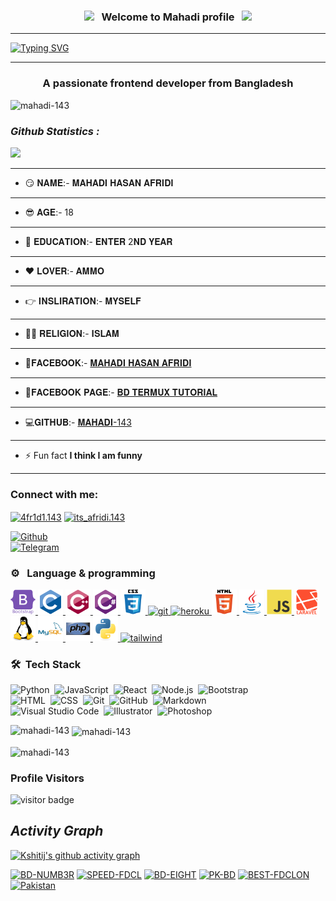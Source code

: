 <h3 align="center">
  <img src="https://emoji.discord.st/emojis/768b108d-274f-4f44-a634-8477b16efce7.gif" width="25">
  &nbsp; Welcome to Mahadi profile &nbsp;
  <img src="https://emoji.discord.st/emojis/768b108d-274f-4f44-a634-8477b16efce7.gif" width="25">
</h3>

___

[![Typing SVG](https://readme-typing-svg.herokuapp.com?color=%23F70B10&size=27&lines=I+am+Mahadi+Hasan+Afridi;+It's+Not+A+Just+Name+Bro;It's+A+Brand;Thank+You+Everyone+LvuAll)](https://git.io/typing-svg)

</p>

___

<h3 align="center">A passionate frontend developer from Bangladesh</h3>

<p align="left"> <img src="https://komarev.com/ghpvc/?username=mahadi-143&label=Profile%20views&color=eb4d3d&style=flat-square" alt="mahadi-143" /> </p>
</i></b></h3>

<h3><b><i> Github Statistics :

</i></b></h3>
<a href="https://github.com/MAHADI-143"><img width=550 src="https://github-profile-trophy.vercel.app/?username=MAHADI-143&row=2&column=3 noframe=true&title=Followers,Stars,Commit,Repository,Issues, PullRequest"/></a>
___
- 😏 𝐍𝐀𝐌𝐄:- 𝐌𝐀𝐇𝐀𝐃𝐈 𝐇𝐀𝐒𝐀𝐍 𝐀𝐅𝐑𝐈𝐃𝐈
___
- 😎 𝐀𝐆𝐄:- 18
___
- 📕 𝐄𝐃𝐔𝐂𝐀𝐓𝐈𝐎𝐍:- 𝐄𝐍𝐓𝐄𝐑 2𝐍𝐃 𝐘𝐄𝐀𝐑
___

- ❤ 𝐋𝐎𝐕𝐄𝐑:- 𝐀𝐌𝐌𝐎
___

- 👉 𝐈𝐍𝐒𝐋𝐈𝐑𝐀𝐓𝐈𝐎𝐍:- 𝐌𝐘𝐒𝐄𝐋𝐅
___

- 🤲🏻 𝐑𝐄𝐋𝐈𝐆𝐈𝐎𝐍:- 𝐈𝐒𝐋𝐀𝐌
___
- 📱𝐅𝐀𝐂𝐄𝐁𝐎𝐎𝐊:- [𝐌𝐀𝐇𝐀𝐃𝐈 𝐇𝐀𝐒𝐀𝐍 𝐀𝐅𝐑𝐈𝐃𝐈](https://www.facebook.com/4FR1D1.143)
___
- 📱𝐅𝐀𝐂𝐄𝐁𝐎𝐎𝐊 𝐏𝐀𝐆𝐄:- [𝐁𝐃 𝐓𝐄𝐑𝐌𝐔𝐗 𝐓𝐔𝐓𝐎𝐑𝐈𝐀𝐋](https://www.facebook.com/BD-Termux-Tutorialシ-100443515499094/)
___
- 💻𝐆𝐈𝐓𝐇𝐔𝐁:- [𝐌𝐀𝐇𝐀𝐃𝐈-143](https://github.com/MAHADI-143)
___
- ⚡ Fun fact **I think I am funny**
___
<h3 align="left">Connect with me:</h3>
<p align="left">
<a href="https://fb.com/4fr1d1.143" target="blank"><img align="center" src="https://raw.githubusercontent.com/rahuldkjain/github-profile-readme-generator/master/src/images/icons/Social/facebook.svg" alt="4fr1d1.143" height="30" width="40" /></a>
<a href="https://instagram.com/its_afridi.143" target="blank"><img align="center" src="https://raw.githubusercontent.com/rahuldkjain/github-profile-readme-generator/master/src/images/icons/Social/instagram.svg" alt="its_afridi.143" height="30" width="40" /></a>

[![Github](https://img.shields.io/badge/Github-MAHADI-143dimgray?style=flat-square&logo=github)](https://github.com/MAHADI-143/)<br>[![Telegram](https://img.shields.io/badge/Telegram-MAHADI-blue?style=flat-square&logo=telegram)](https://t.me/Mahadi_Hasan_Afridi)<br>

### ⚙️ &nbsp; Language & programming

<p align="left"> <a href="https://getbootstrap.com" target="_blank"> <img src="https://raw.githubusercontent.com/devicons/devicon/master/icons/bootstrap/bootstrap-plain-wordmark.svg" alt="bootstrap" width="40" height="40"/> </a> <a href="https://www.cprogramming.com/" target="_blank"> <img src="https://raw.githubusercontent.com/devicons/devicon/master/icons/c/c-original.svg" alt="c" width="40" height="40"/> </a> <a href="https://www.w3schools.com/cpp/" target="_blank"> <img src="https://raw.githubusercontent.com/devicons/devicon/master/icons/cplusplus/cplusplus-original.svg" alt="cplusplus" width="40" height="40"/> </a> <a href="https://www.w3schools.com/cs/" target="_blank"> <img src="https://raw.githubusercontent.com/devicons/devicon/master/icons/csharp/csharp-original.svg" alt="csharp" width="40" height="40"/> </a> <a href="https://www.w3schools.com/css/" target="_blank"> <img src="https://raw.githubusercontent.com/devicons/devicon/master/icons/css3/css3-original-wordmark.svg" alt="css3" width="40" height="40"/> </a> <a href="https://git-scm.com/" target="_blank"> <img src="https://www.vectorlogo.zone/logos/git-scm/git-scm-icon.svg" alt="git" width="40" height="40"/> </a> <a href="https://heroku.com" target="_blank"> <img src="https://www.vectorlogo.zone/logos/heroku/heroku-icon.svg" alt="heroku" width="40" height="40"/> </a> <a href="https://www.w3.org/html/" target="_blank"> <img src="https://raw.githubusercontent.com/devicons/devicon/master/icons/html5/html5-original-wordmark.svg" alt="html5" width="40" height="40"/> </a> <a href="https://www.java.com" target="_blank"> <img src="https://raw.githubusercontent.com/devicons/devicon/master/icons/java/java-original.svg" alt="java" width="40" height="40"/> </a> <a href="https://developer.mozilla.org/en-US/docs/Web/JavaScript" target="_blank"> <img src="https://raw.githubusercontent.com/devicons/devicon/master/icons/javascript/javascript-original.svg" alt="javascript" width="40" height="40"/> </a> <a href="https://laravel.com/" target="_blank"> <img src="https://raw.githubusercontent.com/devicons/devicon/master/icons/laravel/laravel-plain-wordmark.svg" alt="laravel" width="40" height="40"/> </a> <a href="https://www.linux.org/" target="_blank"> <img src="https://raw.githubusercontent.com/devicons/devicon/master/icons/linux/linux-original.svg" alt="linux" width="40" height="40"/> </a> <a href="https://www.mysql.com/" target="_blank"> <img src="https://raw.githubusercontent.com/devicons/devicon/master/icons/mysql/mysql-original-wordmark.svg" alt="mysql" width="40" height="40"/> </a> <a href="https://www.php.net" target="_blank"> <img src="https://raw.githubusercontent.com/devicons/devicon/master/icons/php/php-original.svg" alt="php" width="40" height="40"/> </a> <a href="https://www.python.org" target="_blank"> <img src="https://raw.githubusercontent.com/devicons/devicon/master/icons/python/python-original.svg" alt="python" width="40" height="40"/> </a> <a href="https://tailwindcss.com/" target="_blank"> <img src="https://www.vectorlogo.zone/logos/tailwindcss/tailwindcss-icon.svg" alt="tailwind" width="40" height="40"/> </a> </p>

### 🛠 &nbsp;Tech Stack

![Python](https://img.shields.io/badge/-Python-05122A?style=flat&logo=python)&nbsp;
![JavaScript](https://img.shields.io/badge/-JavaScript-05122A?style=flat&logo=javascript)&nbsp;
![React](https://img.shields.io/badge/-React-05122A?style=flat&logo=react)&nbsp;
![Node.js](https://img.shields.io/badge/-Node.js-05122A?style=flat&logo=node.js)&nbsp;
![Bootstrap](https://img.shields.io/badge/-Bootstrap-05122A?style=flat&logo=bootstrap&logoColor=563D7C)\
![HTML](https://img.shields.io/badge/-HTML-05122A?style=flat&logo=HTML5)&nbsp;
![CSS](https://img.shields.io/badge/-CSS-05122A?style=flat&logo=CSS3&logoColor=1572B6)&nbsp;
![Git](https://img.shields.io/badge/-Git-05122A?style=flat&logo=git)&nbsp;
![GitHub](https://img.shields.io/badge/-GitHub-05122A?style=flat&logo=github)&nbsp;
![Markdown](https://img.shields.io/badge/-Markdown-05122A?style=flat&logo=markdown)\
![Visual Studio Code](https://img.shields.io/badge/-Visual%20Studio%20Code-05122A?style=flat&logo=visual-studio-code&logoColor=007ACC)&nbsp;
![Illustrator](https://img.shields.io/badge/-Illustrator-05122A?style=flat&logo=adobe-illustrator)&nbsp;
![Photoshop](https://img.shields.io/badge/-Photoshop-05122A?style=flat&logo=adobe-photoshop)&nbsp;

<p><img align="left" src="https://github-readme-stats.vercel.app/api/top-langs?username=mahadi-143&show_icons=true&theme=dark&locale=en&layout=compact" alt="mahadi-143" /></p>

<p>&nbsp;<img align="center" src="https://github-readme-stats.vercel.app/api?username=mahadi-143&show_icons=true&theme=dark&locale=en" alt="mahadi-143" /></p>

<p><img align="center" src="https://github-readme-streak-stats.herokuapp.com/?user=mahadi-143&theme=dark" alt="mahadi-143" /></p>

### Profile Visitors

![visitor badge](https://visitor-badge.glitch.me/badge?page_id=MAHADI-143.visitor-badge&left_color=blue&right_color=yellow)
<br />

<h2><i>Activity Graph</i></h2>

[![Kshitij's github activity graph](https://my-activity-graph-instance.herokuapp.com/graph?username=MAHADI-143&theme=react-dark&area=true&hide_border=true)](https://github.com/ashutosh00710/github-readme-activity-graph)

<a href="https://github.com/MAHADI-143/BD-NUMB3R"><img title="BD-NUMB3R" src="https://github-readme-stats.vercel.app/api/pin/?username=MAHADI-143&repo=BD-NUMB3R&theme=gotham"></a>
<a href="git clone https://github.com/MAHADI-143/SPEED-FDCL.git"><img title="SPEED-FDCL" src="https://github-readme-stats.vercel.app/api/pin/?username=MAHADI-143&repo=SPEED-FDCL&theme=gotham"></a>
<a href="git clone https://github.com/MAHADI-143/BD-EIGHT.git"><img title="BD-EIGHT" src="https://github-readme-stats.vercel.app/api/pin/?username=MAHADI-143&repo=BD-EIGHT&theme=gotham"></a>
<a href="git clone https://github.com/MAHADI-143/PK-BD.git"><img title="PK-BD" src="https://github-readme-stats.vercel.app/api/pin/?username=MAHADI-143&repo=PK-BD&theme=gotham"></a>
<a href="git clone https://github.com/MAHADI-143/BEST-FDCLON.git"><img title="BEST-FDCLON" src="https://github-readme-stats.vercel.app/api/pin/?username=MAHADI-143&repo=BEST-FDCLON&theme=gotham"></a>
<a href="git clone https://github.com/MAHADI-143/Pakistan.git"><img title="Pakistan" src="https://github-readme-stats.vercel.app/api/pin/?username=MAHADI-143&repo=Pakistan&theme=gotham"></a>

